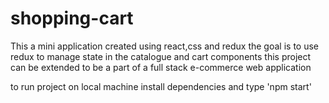 # shopping-cart
This a mini application created using react,css and redux
the goal is to use redux to manage state in the catalogue and cart components
this project can be extended to be a part of a full stack e-commerce web application

to run project on local machine install dependencies and  type 'npm start'
